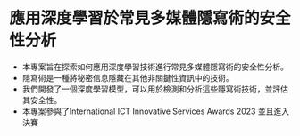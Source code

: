 # 應用深度學習於常見多媒體隱寫術的安全性分析

* 本專案旨在探索如何應用深度學習技術進行常見多媒體隱寫術的安全性分析。
* 隱寫術是一種將秘密信息隱藏在其他非關鍵性資訊中的技術。
* 我們開發了一個深度學習模型，可以用於檢測和分析這些隱寫術技術，並評估其安全性。
* 本專案參與了International ICT Innovative Services Awards 2023 並且進入決賽


